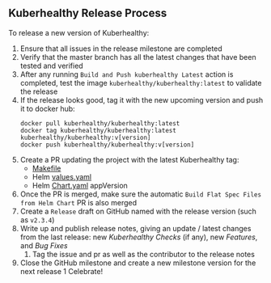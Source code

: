 ## Kuberhealthy Release Process

To release a new version of Kuberhealthy:

1. Ensure that all issues in the release milestone are completed
1. Verify that the master branch has all the latest changes that have been tested and verified
1. After any running `Build and Push kuberhealthy Latest` action is completed, test the image `kuberhealthy/kuberhealthy:latest` to validate the release
1. If the release looks good, tag it with the new upcoming version and push it to docker hub:
    ```
    docker pull kuberhealthy/kuberhealthy:latest
    docker tag kuberhealthy/kuberhealthy:latest kuberhealthy/kuberhealthy:v[version]
    docker push kuberhealthy/kuberhealthy:v[version]
    ```
1. Create a PR updating the project with the latest Kuberhealthy tag:
    - [Makefile](../cmd/kuberhealthy/Makefile)
    - Helm [values.yaml](../deploy/helm/kuberhealthy/values.yaml)
    - Helm [Chart.yaml](../deploy/helm/kuberhealthy/Chart.yaml) appVersion
1. Once the PR is merged, make sure the automatic `Build Flat Spec Files from Helm Chart` PR is also merged
1. Create a `Release` draft on GitHub named with the release version (such as `v2.3.4`)
1. Write up and publish release notes, giving an update / latest changes from the last release: new *Kuberhealthy Checks* (if any), new *Features*, and *Bug Fixes*
    1. Tag the issue and pr as well as the contributor to the release notes
1. Close the GitHub milestone and create a new milestone version for the next release
1 Celebrate!
